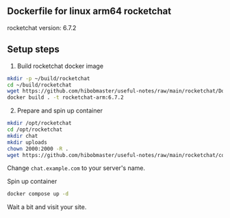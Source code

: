 ## Dockerfile for linux arm64 rocketchat
rocketchat version: 6.7.2

## Setup steps
1. Build rocketchat docker image
```sh
mkdir -p ~/build/rocketchat
cd ~/build/rocketchat
wget https://github.com/hibobmaster/useful-notes/raw/main/rocketchat/Dockerfile
docker build . -t rocketchat-arm:6.7.2
```

2. Prepare and spin up container
```sh
mkdir /opt/rocketchat
cd /opt/rocketchat
mkdir chat
mkdir uploads
chown 2000:2000 -R . 
wget https://github.com/hibobmaster/useful-notes/raw/main/rocketchat/compose.yaml
```
Change `chat.example.com` to your server's name.

Spin up container
```sh
docker compose up -d
```
Wait a bit and visit your site.